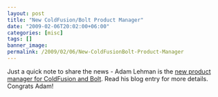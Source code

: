```yaml
---
layout: post
title: "New ColdFusion/Bolt Product Manager"
date: "2009-02-06T20:02:00+06:00"
categories: [misc]
tags: []
banner_image: 
permalink: /2009/02/06/New-ColdFusionBolt-Product-Manager
---
```


Just a quick note to share the news - Adam Lehman is the <a href="http://www.adrocknaphobia.com/post.cfm/new-product-manager-for-coldfusion-bolt">new product manager for ColdFusion and Bolt</a>. Read his blog entry for more details. Congrats Adam!